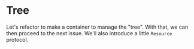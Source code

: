 # Tree

Let's refactor to make a container to manage the "tree".
With that, we can then proceed to the next issue.
We'll also introduce a little `Resource` protocol.

```{literalinclude} ../../examples/tree/__init__.py
```
